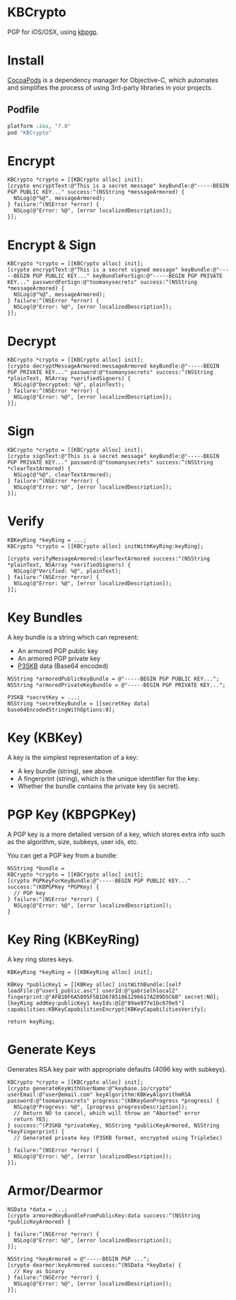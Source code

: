 KBCrypto
===========

PGP for iOS/OSX, using [kbpgp](https://github.com/keybase/kbpgp).

# Install

[CocoaPods](http://cocoapods.org) is a dependency manager for Objective-C, which automates and simplifies the process of using 3rd-party libraries in your projects.

## Podfile

```ruby
platform :ios, "7.0"
pod "KBCrypto"
```

# Encrypt

```objc
KBCrypto *crypto = [[KBCrypto alloc] init];
[crypto encryptText:@"This is a secret message" keyBundle:@"-----BEGIN PGP PUBLIC KEY..." success:^(NSString *messageArmored) {
  NSLog(@"%@", messageArmored);
} failure:^(NSError *error) {
  NSLog(@"Error: %@", [error localizedDescription]);
}];
```

# Encrypt & Sign

```objc
KBCrypto *crypto = [[KBCrypto alloc] init];
[crypto encryptText:@"This is a secret signed message" keyBundle:@"-----BEGIN PGP PUBLIC KEY..." keyBundleForSign:@"-----BEGIN PGP PRIVATE KEY..." passwordForSign:@"toomanysecrets" success:^(NSString *messageArmored) {
  NSLog(@"%@", messageArmored);
} failure:^(NSError *error) {
  NSLog(@"Error: %@", [error localizedDescription]);
}];
```

# Decrypt

```objc
KBCrypto *crypto = [[KBCrypto alloc] init];
[crypto decryptMessageArmored:messageArmored keyBundle:@"-----BEGIN PGP PRIVATE KEY..." password:@"toomanysecrets" success:^(NSString *plainText, NSArray *verifiedSigners) {
  NSLog(@"Decrypted: %@", plainText);
} failure:^(NSError *error) {
  NSLog(@"Error: %@", [error localizedDescription]);
}];

```

# Sign

```objc
KBCrypto *crypto = [[KBCrypto alloc] init];
[crypto signText:@"This is a secret message" keyBundle:@"-----BEGIN PGP PRIVATE KEY..." password:@"toomanysecrets" success:^(NSString *clearTextArmored) {
  NSLog(@"%@", clearTextArmored);
} failure:^(NSError *error) {
  NSLog(@"Error: %@", [error localizedDescription]);
}];
```

# Verify

```objc
KBKeyRing *keyRing = ...;
KBCrypto *crypto = [[KBCrypto alloc] initWithKeyRing:keyRing];

[crypto verifyMessageArmored:clearTextArmored success:^(NSString *plainText, NSArray *verifiedSigners) {
  NSLog(@"Verified: %@", plainText);
} failure:^(NSError *error) {
  NSLog(@"Error: %@", [error localizedDescription]);
}];
```

# Key Bundles

A key bundle is a string which can represent:

* An armored PGP public key
* An armored PGP private key
* [P3SKB](https://github.com/gabriel/TSTripleSec#p3skb) data (Base64 encoded)

```objc
NSString *armoredPublicKeyBundle = @"-----BEGIN PGP PUBLIC KEY...";
NSString *armoredPrivateKeyBundle = @"-----BEGIN PGP PRIVATE KEY...";

P3SKB *secretKey = ...;
NSString *secretKeyBundle = [[secretKey data] base64EncodedStringWithOptions:0];
```

# Key (KBKey)

A key is the simplest representation of a key:

* A key bundle (string), see above.
* A fingerprint (string), which is the unique identifier for the key.
* Whether the bundle contains the private key (is secret).

# PGP Key (KBPGPKey)

A PGP key is a more detailed version of a key, which stores extra info such as the algorithm, size, subkeys, user ids, etc. 

You can get a PGP key from a bundle:

```objc
NSString *bundle = 
KBCrypto *crypto = [[KBCrypto alloc] init];
[crypto PGPKeyForKeyBundle:@"-----BEGIN PGP PUBLIC KEY..." success:^(KBPGPKey *PGPKey) { 
  // PGP key
} failure:^(NSError *error) {
  NSLog(@"Error: %@", [error localizedDescription]);
}
```

# Key Ring (KBKeyRing)

A key ring stores keys.

```objc
KBKeyRing *keyRing = [[KBKeyRing alloc] init];

KBKey *publicKey1 = [[KBKey alloc] initWithBundle:[self loadFile:@"user1_public.asc"] userId:@"gabrielhlocal2" fingerprint:@"AFB10F6A5895F5B1D67851861296617A289D5C6B" secret:NO];
[keyRing addKey:publicKey1 keyIds:@[@"89ae977e1bc670e5"] capabilities:KBKeyCapabilitiesEncrypt|KBKeyCapabilitiesVerify];

return keyRing;
```

# Generate Keys

Generates RSA key pair with appropriate defaults (4096 key with subkeys).

```objc
KBCrypto *crypto = [[KBCrypto alloc] init];
[crypto generateKeyWithUserName:@"keybase.io/crypto" userEmail:@"user@email.com" keyAlgorithm:KBKeyAlgorithmRSA password:@"toomanysecrets" progress:^(KBKeyGenProgress *progress) {
  NSLog(@"Progress: %@", [progress progressDescription]);
  // Return NO to cancel, which will throw an "Aborted" error
  return YES;
} success:^(P3SKB *privateKey, NSString *publicKeyArmored, NSString *keyFingerprint) {
  // Generated private key (P3SKB format, encrypted using TripleSec)

} failure:^(NSError *error) {
  NSLog(@"Error: %@", [error localizedDescription]);
}];
```

# Armor/Dearmor

```objc
NSData *data = ...;
[crypto armoredKeyBundleFromPublicKey:data success:^(NSString *publicKeyArmored) {
  
} failure:^(NSError *error) {
  NSLog(@"Error: %@", [error localizedDescription]);
}];
```

```objc
NSString *keyArmored = @"-----BEGIN PGP ...";
[crypto dearmor:keyArmored success:^(NSData *keyData) {
  // Key as binary
} failure:^(NSError *error) {
  NSLog(@"Error: %@", [error localizedDescription]);
}];
```


